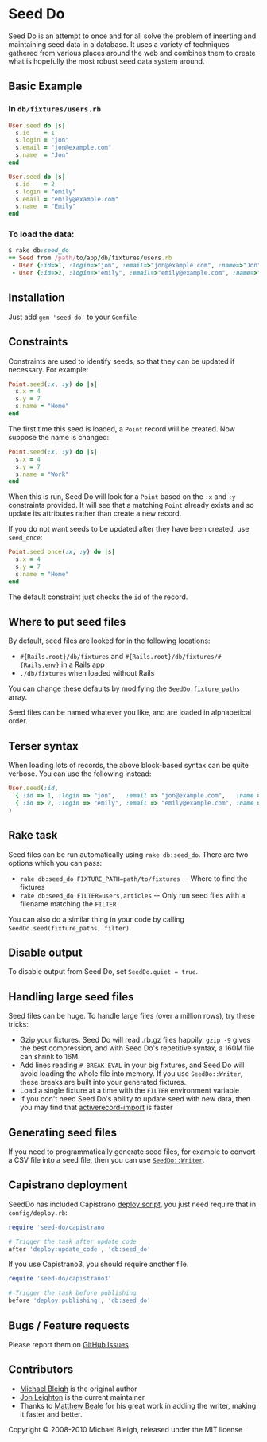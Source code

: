 # Seed Do

Seed Do is an attempt to once and for all solve the problem of inserting and maintaining seed data in a database. It uses a variety of techniques gathered from various places around the web and combines them to create what is hopefully the most robust seed data system around.

## Basic Example

### In `db/fixtures/users.rb`

```ruby
User.seed do |s|
  s.id    = 1
  s.login = "jon"
  s.email = "jon@example.com"
  s.name  = "Jon"
end

User.seed do |s|
  s.id    = 2
  s.login = "emily"
  s.email = "emily@example.com"
  s.name  = "Emily"
end
```

### To load the data:

```ruby
$ rake db:seed_do
== Seed from /path/to/app/db/fixtures/users.rb
 - User {:id=>1, :login=>"jon", :email=>"jon@example.com", :name=>"Jon"}
 - User {:id=>2, :login=>"emily", :email=>"emily@example.com", :name=>"Emily"}
```

## Installation

Just add `gem 'seed-do'` to your `Gemfile`

## Constraints

Constraints are used to identify seeds, so that they can be updated if necessary. For example:

```ruby
Point.seed(:x, :y) do |s|
  s.x = 4
  s.y = 7
  s.name = "Home"
end
```

The first time this seed is loaded, a `Point` record will be created. Now suppose the name is changed:

```ruby
Point.seed(:x, :y) do |s|
  s.x = 4
  s.y = 7
  s.name = "Work"
end
```

When this is run, Seed Do will look for a `Point` based on the `:x` and `:y` constraints provided. It will see that a matching `Point` already exists and so update its attributes rather than create a new record.

If you do not want seeds to be updated after they have been created, use `seed_once`:

```ruby
Point.seed_once(:x, :y) do |s|
  s.x = 4
  s.y = 7
  s.name = "Home"
end
```

The default constraint just checks the `id` of the record.

## Where to put seed files

By default, seed files are looked for in the following locations:

- `#{Rails.root}/db/fixtures` and `#{Rails.root}/db/fixtures/#{Rails.env}` in a Rails app
- `./db/fixtures` when loaded without Rails

You can change these defaults by modifying the `SeedDo.fixture_paths` array.

Seed files can be named whatever you like, and are loaded in alphabetical order.

## Terser syntax

When loading lots of records, the above block-based syntax can be quite verbose. You can use the following instead:

```ruby
User.seed(:id,
  { :id => 1, :login => "jon",   :email => "jon@example.com",   :name => "Jon"   },
  { :id => 2, :login => "emily", :email => "emily@example.com", :name => "Emily" }
)
```

## Rake task

Seed files can be run automatically using `rake db:seed_do`. There are two options which you can pass:

- `rake db:seed_do FIXTURE_PATH=path/to/fixtures` -- Where to find the fixtures
- `rake db:seed_do FILTER=users,articles` -- Only run seed files with a filename matching the `FILTER`

You can also do a similar thing in your code by calling `SeedDo.seed(fixture_paths, filter)`.

## Disable output

To disable output from Seed Do, set `SeedDo.quiet = true`.

## Handling large seed files

Seed files can be huge.  To handle large files (over a million rows), try these tricks:

- Gzip your fixtures.  Seed Do will read .rb.gz files happily.  `gzip -9` gives the   best compression, and with Seed Do's repetitive syntax, a 160M file can shrink to 16M.
- Add lines reading `# BREAK EVAL` in your big fixtures, and Seed Do will avoid loading the whole file into memory.  If you use `SeedDo::Writer`, these breaks are built into your generated fixtures.
- Load a single fixture at a time with the `FILTER` environment variable
- If you don't need Seed Do's ability to update seed with new data, then you may find that [activerecord-import](https://github.com/zdennis/activerecord-import) is faster

## Generating seed files

If you need to programmatically generate seed files, for example to convert a CSV file into a seed file, then you can use [`SeedDo::Writer`](lib/seed-do/writer.rb).

## Capistrano deployment

SeedDo has included Capistrano [deploy script](lib/seed-do/capistrano.rb), you just need require that
in `config/deploy.rb`:

```ruby
require 'seed-do/capistrano'

# Trigger the task after update_code
after 'deploy:update_code', 'db:seed_do'
```

If you use Capistrano3, you should require another file.

```ruby
require 'seed-do/capistrano3'

# Trigger the task before publishing
before 'deploy:publishing', 'db:seed_do'
```

## Bugs / Feature requests

Please report them on [GitHub Issues](https://github.com/willnet/seed-do/issues).

## Contributors

- [Michael Bleigh](http://www.mbleigh.com/) is the original author
- [Jon Leighton](http://jonathanleighton.com/) is the current maintainer
- Thanks to [Matthew Beale](https://github.com/mixonic) for his great work in adding the writer, making it faster and better.

Copyright © 2008-2010 Michael Bleigh, released under the MIT license
